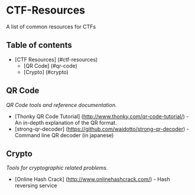 # CTF-Resources
A list of common resources for CTFs

## Table of contents
* [CTF Resources] (#ctf-resources)
  * [QR Code] (#qr-code)
  * [Crypto] (#crypto)
  
## QR Code
*QR Code tools and reference documentation.*
  * [Thonky QR Code Tutorial] (http://www.thonky.com/qr-code-tutorial/) - An in-depth explanation of the QR format.
  * [strong-qr-decoder] (https://github.com/waidotto/strong-qr-decoder) - Command line QR decoder (in japanese)

## Crypto
*Tools for cryptographic related problems.*
  * [Online Hash Crack] (http://www.onlinehashcrack.com/) - Hash reversing service
